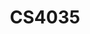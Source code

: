 ---
layout: post
title: CS4035
name: Cyber Data Analytics (MSc.)
course_name: Cyber Data Analytics
topic: Using Sequential Traces for Attacker Behavior Analysis
slides: CDA-attack-graphs.pdf
years: 2021 - present
guest: 'true'
---